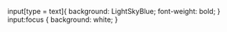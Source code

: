 input[type = text]{
	background: LightSkyBlue;
	font-weight: bold;
}
input:focus {
	background: white;
}
